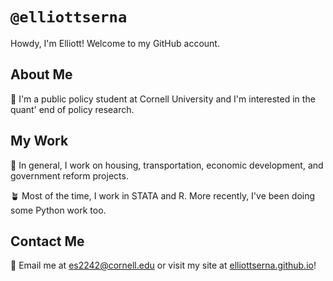 # `@elliottserna`

Howdy, I'm Elliott! Welcome to my GitHub account.

## About Me

🌱 I'm a public policy student at Cornell University and I'm interested in the quant' end of policy research.

## My Work

🌿 In general, I work on housing, transportation, economic development, and government reform projects. 

🪴 Most of the time, I work in STATA and R. More recently, I've been doing some Python work too.

## Contact Me

🌻 Email me at es2242@cornell.edu or visit my site at [elliottserna.github.io](elliottserna.github.io)!
